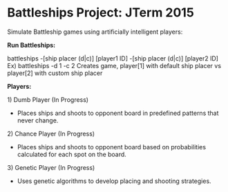 # Battleships Project: JTerm 2015
Simulate Battleship games using artificially intelligent players:

<p><strong>Run Battleships:</strong></p>
   battleships -[ship placer (d|c)] [player1 ID] -[ship placer (d|c)] [player2 ID]
   Ex) battleships -d 1 -c 2  Creates game, player[1] with default ship placer vs player[2] with custom ship placer

<p><strong>Players:</strong></p>
1) Dumb Player (In Progress)
<ul>
   <li>Places ships and shoots to opponent board in predefined patterns that never change.</li>
</ul>
2) Chance Player (In Progress)
<ul>
   <li>Places ships and shoots to opponent board based on probabilities calculated for each spot on the board.</li>
</ul>
3) Genetic Player (In Progress)
<ul>
   <li>Uses genetic algorithms to develop placing and shooting strategies.</li>
</ul>
